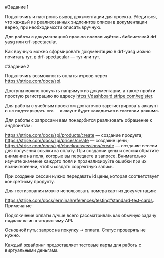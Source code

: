 #Задание 1

Подключить и настроить вывод документации для проекта. Убедиться, что каждый из реализованных эндпоинтов описан в документации верно, при необходимости описать вручную.

Для работы с документацией проекта воспользуйтесь библиотекой drf-yasg или drf-spectacular.

Как вручную можно сформировать документацию в drf-yasg можно почитать тут, в drf-spectacular — тут или тут.

#Задание 2

Подключить возможность оплаты курсов через https://stripe.com/docs/api.

Доступы можно получить напрямую из документации, а также пройти простую регистрацию по адресу https://dashboard.stripe.com/register.

Для работы с учебным проектом достаточно зарегистрировать аккаунт и не подтверждать его — аккаунт будет находиться в тестовом режиме.




Для работы с запросами вам понадобится реализовать обращение к эндпоинтам:

https://stripe.com/docs/api/products/create — создание продукта;
https://stripe.com/docs/api/prices/create — создание цены;
https://stripe.com/docs/api/checkout/sessions/create — создание сессии для получения ссылки на оплату.
При создании цены и сессии обратите внимание на поля, которые вы передаете в запросе. Внимательно изучите значение каждого поля и проанализируйте ошибки при их возникновении, чтобы создать корректную запись.

При создании сессии нужно передавать id цены, которая соответствует конкретному продукту.

Для тестирования можно использовать номера карт из документации:

https://stripe.com/docs/terminal/references/testing#standard-test-cards.
Примечание

Подключение оплаты лучше всего рассматривать как обычную задачу подключения к стороннему API.

Основной путь: запрос на покупку → оплата. Статус проверять не нужно.

Каждый эквайринг предоставляет тестовые карты для работы с виртуальными деньгами.
